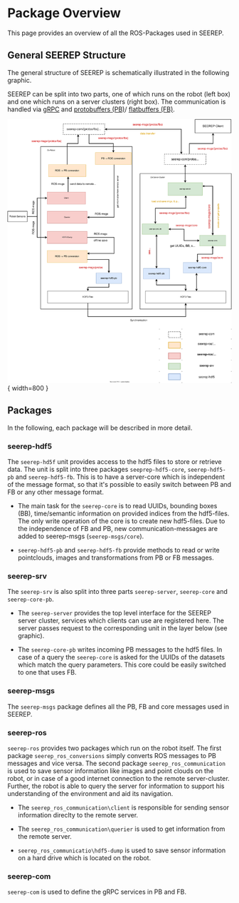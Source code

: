 # Package Overview

This page provides an overview of all the ROS-Packages used in SEEREP.

## General SEEREP Structure

The general structure of SEEREP is schematically illustrated in the following
graphic.

SEEREP can be split into two parts, one of which runs on the robot (left box)
and one which runs on a server clusters (right box). The communication is
handled via [gRPC](https://grpc.io/) and [protobuffers
(PB)](https://developers.google.com/protocol-buffers/docs/overview)/
[flatbuffers (FB)](https://google.github.io/flatbuffers/).

![](imgs/SEEREP-Structure.svg){ width=800 }

## Packages

In the following, each package will be described in more detail.

### seerep-hdf5

The `seerep-hd5f` unit provides access to the hdf5 files to store or retrieve
data. The unit is split into three
packages `seeprep-hdf5-core`, `seerep-hdf5-pb` and `seerep-hdf5-fb`. This is to
have a server-core which is independent of the message format, so that it's
possible to easily switch between PB and FB or any other message format.

* The main task for the `seerep-core` is to read UUIDs, bounding boxes (BB),
  time/semantic information on provided indices from the hdf5-files. The only
  write operation of the core is to create new hdf5-files. Due to the
  independence of FB and PB, new communication-messages are added to seerep-msgs
  (`seerep-msgs/core`).

* `seerep-hdf5-pb` and `seerep-hdf5-fb` provide methods to read or write
  pointclouds, images and transformations from PB or FB  messages.

### seerep-srv

The `seerep-srv` is also split into three parts `seerep-server`, `seerep-core`
and `seerep-core-pb`.

* The `seerep-server` provides the top level interface for the SEEREP server
  cluster, services which clients can use are registered here. The server passes
  request to the corresponding unit in the layer below (see graphic).

* The `seerep-core-pb` writes incoming PB messages to the hdf5 files. In case of
  a query the `seerep-core` is asked for the UUIDs of the datasets which match
  the query parameters. This core could be easily switched to one that uses FB.

### seerep-msgs

The `seerep-msgs` package defines all the PB, FB and core messages used in
SEEREP.

### seerep-ros

`seerep-ros` provides two packages which run on the robot itself. The first
package `seerep_ros_conversions` simply converts ROS messages to PB messages and
vice versa. The second package `seerep_ros_communication` is used to save sensor
information like images and point clouds on the robot, or in case of a good
internet connection to the remote server-cluster. Further, the robot is able to
query the server for information to support his understanding of the environment
and aid its navigation.

* The `seerep_ros_communication\client` is responsible for sending sensor
  information direclty to the remote server.

* The `seerep_ros_communication\querier` is used to get information from the
  remote server.

* `seerep_ros_communicatio\hdf5-dump` is used to save sensor information on a
  hard drive which is located on the robot.

### seerep-com

`seerep-com` is used to define the gRPC services in PB and FB.
